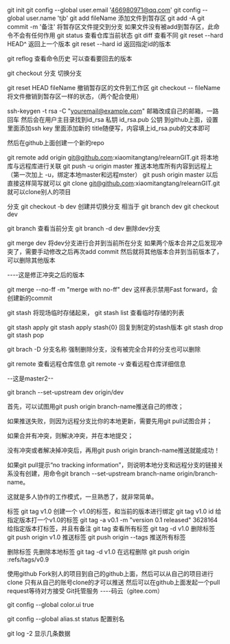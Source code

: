 git init
git config --global user.email '466980971@qq.com'
git config --global user.name 'tjb'
git add fileName   添加文件到暂存区
git add -A
git commit -m '备注'  将暂存区文件提交到分支   如果文件没有被add到暂存区，此命令不会有任何作用
git status   查看仓库当前状态
git diff 查看不同
git reset --hard HEAD^    返回上一个版本
git reset --hard id       返回指定id的版本

git reflog    查看命令历史  可以查看要回去的版本

git checkout 分支         切换分支

git reset HEAD fileName  撤销暂存区的文件到工作区
git checkout -- fileName    将文件撤销到暂存区一样的状态，（两个配合使用）


 ssh-keygen -t rsa -C "youremail@example.com"   邮箱改成自己的邮箱，一路回车
 然后会在用户主目录找到id_rsa      私钥
                      id_rsa.pub  公钥
 到github上面，设置里面添加ssh key  里面添加新的   title随便写，内容填上id_rsa.pub的文本即可


 然后在github上面创建一个新的repo

 git remote add origin git@github.com:xiaomitangtang/relearnGIT.git
 将本地库与远程库进行关联
 git push -u origin master   推送本地库所有内容到远程上（第一次加上 -u，绑定本地master和远程mster）
 git push origin master   以后直接这样简写就可以
 git clone git@github.com:xiaomitangtang/relearnGIT.git   就可以clone别人的项目


分支
git checkout -b dev   创建并切换分支
相当于
  git branch dev
  git checkout dev

  git branch  查看当前分支
  git branch -d dev 删除dev分支

git merge dev   将dev分支进行合并到当前所在分支
            如果两个版本合并之后发现冲突了，需要手动修改之后再次add  commit
             然后就将其他版本合并到当前版本了，可以删除其他版本

----这是修正冲突之后的版本


git merge --no-ff -m "merge with no-ff" dev  这样表示禁用Fast forward，会创建新的commit

git stash    将现场临时存储起来，
git stash list 查看临时存储的列表


git stash apply
git stash apply stash{0}   回复到制定的stash版本
git stash drop
git stash pop


git brach -D 分支名称    强制删除分支，没有被完全合并的分支也可以删除


git remote 查看远程仓库信息
git remote -v  查看远程仓库详细信息


--这是master2--

git branch --set-upstream dev origin/dev


首先，可以试图用git push origin branch-name推送自己的修改；

如果推送失败，则因为远程分支比你的本地更新，需要先用git pull试图合并；

如果合并有冲突，则解决冲突，并在本地提交；

没有冲突或者解决掉冲突后，再用git push origin branch-name推送就能成功！

如果git pull提示“no tracking information”，则说明本地分支和远程分支的链接关系没有创建，用命令git branch --set-upstream branch-name origin/branch-name。

这就是多人协作的工作模式，一旦熟悉了，就非常简单。


标签
  git tag  v1.0   创建一个  v1.0的标签，和当前的版本进行绑定
  git tag v1.0  id   给指定版本打一个v1.0的标签
  git tag -a v0.1 -m "version 0.1 released" 3628164   给指定版本打标签，并且有备注
  git tag       查看所有标签
  git tag -d v1.0 删除标签
  git push origin v1.0    推送标签
  git push origin --tags  推送所有标签

  删除标签
  先删除本地标签  git tag -d v1.0
  在远程删除     git push origin :refs/tags/v0.9


  使用github   Fork别人的项目到自己的github上面，然后可以从自己的项目进行clone
              只有从自己的账号clone的才可以推送
              然后可以在github上面发起一个pull request等待对方接受
        Git托管服务   ----码云（gitee.com）


git config --global color.ui true

git config --global alias.st status  配置别名

git log -2  显示几条数据
